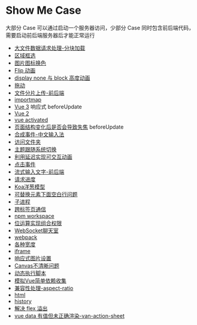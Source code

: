# Show Me Case

大部分 Case 可以通过启动一个服务器访问，少部分 Case 同时包含前后端代码，需要启动前后端服务器后才能正常运行

- [大文件数据请求处理-分块加载](./big-fetch-text/index.html)
- [区域框选](./select-range/index.html)
- [图片图标换色](./img-color-change/index.html)
- [Flip 动画](./flip/index.html)
- [display none 与 block 高度动画](./height-animation/index.html)
- [拖动](./drag/index.html)
- [文件分片上传-前后端](./chunk-upload/front-end/index.html)
- [importmap](./importmap/index.html)
- [Vue 3](./vite-project/index.html)
响应式
beforeUpdate
- [Vue 2](./vue2-project/public/index.html)
- [vue activated](./vue-activated/index.html)
- [页面结构变化后是否会导致失焦](./blur-dom-change/index.html)
beforeUpdate
- [合成事件-中文输入法](./composition/index.html)
- [访问文件夹](./access-directory/index.html)
- [主题跟随系统切换](./perform-theme/index.html)
- [利用延迟实现可交互动画](./animation-delay/index.html)
- [点击事件](./click-event/index.html)
- [流式输入文字-前后端](./stream/frontend/index.html)
- [请求进度](./request-process/front-end/index.html)
- [Koa洋葱模型](./onion/index.mjs)
- [可替换元素下面空白行问题](./replace-element/index.html)
- [子进程](./child-process/spawn/spawn1.mjs)
- [跨标签页通信](./crose-tab-communication/localstorage/index.html)
- [npm workspace](./package-workspace/README.md)
- [位运算实现组合权限](./combination-permissions/index.html)
- [WebSocket聊天室](./web-socket/frontend/index.html)
- [webpack](./webpack/main.js)
- [各种宽度](./width/index.html)
- [iframe](./iframe-communication/grandparent.html)
- [响应式图片设置](./img-size/index.html)
- [Canvas不清晰问题](./canvas-clear/index.html)
- [动态执行脚本](./execString/index.html)
- [模拟Vue简单依赖收集](./vue-dep/index.html)
- [兼容性处理-aspect-ratio](./polify/aspect-ratio/index.html)
- [html](./html/index.html)
- [history](./history/index.html)
- [解决 flex 溢出](./flex-text-overflow/index.html)
- [vue data 有值但未正确渲染-van-action-sheet](./vue-data-not-render/index.html)